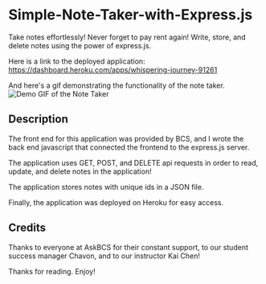 # Simple-Note-Taker-with-Express.js

Take notes effortlessly! Never forget to pay rent again! Write, store, and delete notes using the power of express.js. 

Here is a link to the deployed application: https://dashboard.heroku.com/apps/whispering-journey-91261

And here's a gif demonstrating the functionality of the note taker. 
![Demo GIF of the Note Taker](/images/noteTakerWithExpress.gif)

## Description 

The front end for this application was provided by BCS, and I wrote the back end javascript that connected the frontend to the express.js server. 

The application uses GET, POST, and DELETE api requests in order to read, update, and delete notes in the application! 

The application stores notes with unique ids in a JSON file. 

Finally, the application was deployed on Heroku for easy access. 

## Credits

Thanks to everyone at AskBCS for their constant support, to our student success manager Chavon, and to our instructor Kai Chen! 

Thanks for reading. Enjoy! 

